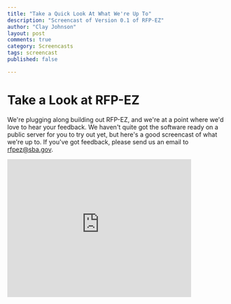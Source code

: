 ```yaml
---
title: "Take a Quick Look At What We're Up To"
description: "Screencast of Version 0.1 of RFP-EZ"
author: "Clay Johnson"
layout: post
comments: true
category: Screencasts
tags: screencast
published: false

---
```


# Take a Look at RFP-EZ

We're plugging along building out RFP-EZ, and we're at a point where we'd love to hear your feedback. We haven't quite got the software ready on a public server for you to try out yet, but here's a good screencast of what we're up to. If you've got feedback, please send us an email to rfpez@sba.gov.

<iframe width="420" height="315" src="http://www.youtube.com/embed/JstDibzxYb8" frameborder="0" allowfullscreen></iframe>